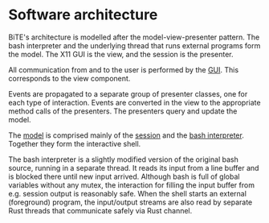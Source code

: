 # Software architecture
BiTE's architecture is modelled after the model-view-presenter pattern. The
bash interpreter and the underlying thread that runs external programs form the
model. The X11 GUI is the view, and the session is the presenter.

All communication from and to the user is performed by the [GUI](src/view/mod.rs).
This corresponds to the view component.

Events are propagated to a separate group of presenter classes, one for each
type of interaction. Events are converted in the view to the appropriate method
calls of the presenters. The presenters query and update the model.

The [model](src/model/mod.rs) is comprised mainly of the
[session](src/model/session.rs) and the [bash interpreter](src/model/bash.rs).
Together they form the interactive shell.

The bash interpreter is a slightly modified version of the original bash
source, running in a separate thread. It reads its input from a line buffer and
is blocked there until new input arrived. Although bash is full of global
variables without any mutex, the interaction for filling the input buffer from
e.g. session output is reasonably safe. When the shell starts an external
(foreground) program, the input/output streams are also read by separate
Rust threads that communicate safely via Rust channel.

